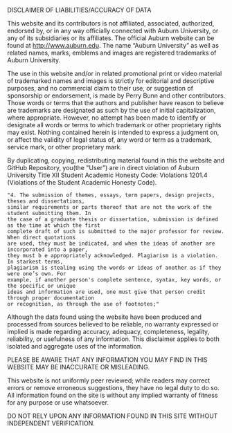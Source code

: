 DISCLAIMER OF LIABILITIES/ACCURACY OF DATA

This website and its contributors is not affiliated, associated, authorized, endorsed by, or in any way officially connected with Auburn University, or any of its subsidiaries or its affiliates. The official Auburn website can be found at http://www.auburn.edu. The name “Auburn University” as well as related names, marks, emblems and images are registered trademarks of Auburn University.

The use in this website and/or in related promotional print or video material of trademarked names and images is strictly for editorial and descriptive purposes, and no commercial claim to their use, or suggestion of sponsorship or endorsement, is made by Perry Bunn and other contributors. Those words or terms that the authors and publisher have reason to believe are trademarks are designated as such by the use of initial capitalization, where appropriate. However, no attempt has been made to identify or designate all words or terms to which trademark or other proprietary rights may exist. Nothing contained herein is intended to express a judgment on, or affect the validity of legal status of, any word or term as a trademark, service mark, or other proprietary mark.

By duplicating, copying, redistributing material found in this the website and GitHub Repository, you(the "User") are in direct violation of Auburn University Title XII Student Academic Honesty Code: Violations 1201.4 (Violations of the Student Academic Honesty Code).

```
"4. The submission of themes, essays, term papers, design projects, theses and dissertations,
similar requirements or parts thereof that are not the work of the student submitting them. In
the case of a graduate thesis or dissertation, submission is defined as the time at which the first
complete draft of such is submitted to the major professor for review. When direct quotations
are used, they must be indicated, and when the ideas of another are incorporated into a paper,
they must b e appropriately acknowledged. Plagiarism is a violation. In starkest terms,
plagiarism is stealing using the words or ideas of another as if they were one’s own. For
example, if another person's complete sentence, syntax, key words, or the specific or unique
ideas and information are used, one must give that person credit through proper documentation
or recognition, as through the use of footnotes;"
```

Although the data found using the website have been produced and processed from sources believed to be reliable, no warranty expressed or implied is made regarding accuracy, adequacy, completeness, legality, reliability, or usefulness of any information. This disclaimer applies to both isolated and aggregate uses of the information.

PLEASE BE AWARE THAT ANY INFORMATION YOU MAY FIND IN THIS WEBSITE MAY BE INACCURATE OR MISLEADING.

This website is not uniformly peer reviewed; while readers may correct errors or remove erroneous suggestions, they have no legal duty to do so. All information found on the site is without any implied warranty of fitness for any purpose or use whatsoever.

DO NOT RELY UPON ANY INFORMATION FOUND IN THIS SITE WITHOUT INDEPENDENT VERIFICATION.